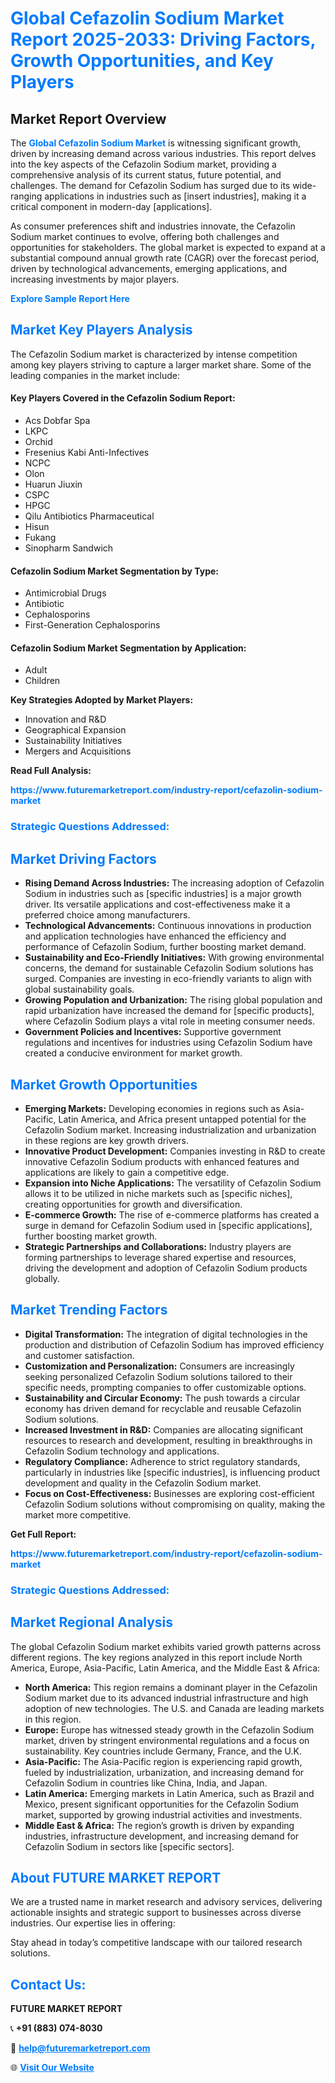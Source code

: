 <h1 style="color: #007BFF;">Global Cefazolin Sodium Market Report 2025-2033: Driving Factors, Growth Opportunities, and Key Players</h1>

<section id="overview">
<h2>Market Report Overview</h2>
<p>The <a href="https://www.futuremarketreport.com/industry-report/cefazolin-sodium-market" style="color: #007BFF; text-decoration: none;"><strong>Global Cefazolin Sodium Market</strong></a> is witnessing significant growth, driven by increasing demand across various industries. This report delves into the key aspects of the Cefazolin Sodium market, providing a comprehensive analysis of its current status, future potential, and challenges. The demand for Cefazolin Sodium has surged due to its wide-ranging applications in industries such as [insert industries], making it a critical component in modern-day [applications].</p>
<p>As consumer preferences shift and industries innovate, the Cefazolin Sodium market continues to evolve, offering both challenges and opportunities for stakeholders. The global market is expected to expand at a substantial compound annual growth rate (CAGR) over the forecast period, driven by technological advancements, emerging applications, and increasing investments by major players.</p>
</section>

<section id="overview">
<p><a href="https://www.futuremarketreport.com/request-sample/reportId=64803" style="color: #007BFF; text-decoration: none;"><strong>Explore Sample Report Here</strong></a></p>
</section>

<section id="key-players">
<h2 style="color: #007BFF;">Market Key Players Analysis</h2>
<p>The Cefazolin Sodium market is characterized by intense competition among key players striving to capture a larger market share. Some of the leading companies in the market include:</p>
<h4>Key Players Covered in the Cefazolin Sodium Report:</h4>
<ul><li>Acs Dobfar Spa</li><li>LKPC</li><li>Orchid</li><li>Fresenius Kabi Anti-Infectives</li><li>NCPC</li><li>Olon</li><li>Huarun Jiuxin</li><li>CSPC</li><li>HPGC</li><li>Qilu Antibiotics Pharmaceutical</li><li>Hisun</li><li>Fukang</li><li>Sinopharm Sandwich</li></ul>
<h4>Cefazolin Sodium Market Segmentation by Type:</h4>
<ul><li>Antimicrobial Drugs</li><li>Antibiotic</li><li>Cephalosporins</li><li>First-Generation Cephalosporins</li></ul>

<h4>Cefazolin Sodium Market Segmentation by Application:</h4>
<ul><li>Adult</li><li>Children</li></ul>
<p><strong>Key Strategies Adopted by Market Players:</strong></p>
<ul>
<li>Innovation and R&D</li>
<li>Geographical Expansion</li>
<li>Sustainability Initiatives</li>
<li>Mergers and Acquisitions</li>
</ul>
</section>

<section>
<p><strong>Read Full Analysis: </strong></p><a href="https://www.futuremarketreport.com/industry-report/cefazolin-sodium-market" style="color: #007BFF; text-decoration: none;"><strong>https://www.futuremarketreport.com/industry-report/cefazolin-sodium-market</strong></a>
<h3 style="color: #007BFF;">Strategic Questions Addressed:</h3>
</section>

<section id="driving-factors">
<h2 style="color: #007BFF;">Market Driving Factors</h2>
<ul>
<li><strong>Rising Demand Across Industries:</strong> The increasing adoption of Cefazolin Sodium in industries such as [specific industries] is a major growth driver. Its versatile applications and cost-effectiveness make it a preferred choice among manufacturers.</li>
<li><strong>Technological Advancements:</strong> Continuous innovations in production and application technologies have enhanced the efficiency and performance of Cefazolin Sodium, further boosting market demand.</li>
<li><strong>Sustainability and Eco-Friendly Initiatives:</strong> With growing environmental concerns, the demand for sustainable Cefazolin Sodium solutions has surged. Companies are investing in eco-friendly variants to align with global sustainability goals.</li>
<li><strong>Growing Population and Urbanization:</strong> The rising global population and rapid urbanization have increased the demand for [specific products], where Cefazolin Sodium plays a vital role in meeting consumer needs.</li>
<li><strong>Government Policies and Incentives:</strong> Supportive government regulations and incentives for industries using Cefazolin Sodium have created a conducive environment for market growth.</li>
</ul>
</section>

<section id="growth-opportunities">
<h2 style="color: #007BFF;">Market Growth Opportunities</h2>
<ul>
<li><strong>Emerging Markets:</strong> Developing economies in regions such as Asia-Pacific, Latin America, and Africa present untapped potential for the Cefazolin Sodium market. Increasing industrialization and urbanization in these regions are key growth drivers.</li>
<li><strong>Innovative Product Development:</strong> Companies investing in R&D to create innovative Cefazolin Sodium products with enhanced features and applications are likely to gain a competitive edge.</li>
<li><strong>Expansion into Niche Applications:</strong> The versatility of Cefazolin Sodium allows it to be utilized in niche markets such as [specific niches], creating opportunities for growth and diversification.</li>
<li><strong>E-commerce Growth:</strong> The rise of e-commerce platforms has created a surge in demand for Cefazolin Sodium used in [specific applications], further boosting market growth.</li>
<li><strong>Strategic Partnerships and Collaborations:</strong> Industry players are forming partnerships to leverage shared expertise and resources, driving the development and adoption of Cefazolin Sodium products globally.</li>
</ul>
</section>

<section id="trending-factors">
<h2 style="color: #007BFF;">Market Trending Factors</h2>
<ul>
<li><strong>Digital Transformation:</strong> The integration of digital technologies in the production and distribution of Cefazolin Sodium has improved efficiency and customer satisfaction.</li>
<li><strong>Customization and Personalization:</strong> Consumers are increasingly seeking personalized Cefazolin Sodium solutions tailored to their specific needs, prompting companies to offer customizable options.</li>
<li><strong>Sustainability and Circular Economy:</strong> The push towards a circular economy has driven demand for recyclable and reusable Cefazolin Sodium solutions.</li>
<li><strong>Increased Investment in R&D:</strong> Companies are allocating significant resources to research and development, resulting in breakthroughs in Cefazolin Sodium technology and applications.</li>
<li><strong>Regulatory Compliance:</strong> Adherence to strict regulatory standards, particularly in industries like [specific industries], is influencing product development and quality in the Cefazolin Sodium market.</li>
<li><strong>Focus on Cost-Effectiveness:</strong> Businesses are exploring cost-efficient Cefazolin Sodium solutions without compromising on quality, making the market more competitive.</li>
</ul>
</section>

<section>
<p><strong>Get Full Report: </strong></p><a href="https://www.futuremarketreport.com/industry-report/cefazolin-sodium-market" style="color: #007BFF; text-decoration: none;"><strong>https://www.futuremarketreport.com/industry-report/cefazolin-sodium-market</strong></a>
<h3 style="color: #007BFF;">Strategic Questions Addressed:</h3>
</section>


<section id="regional-analysis">
<h2 style="color: #007BFF;">Market Regional Analysis</h2>
<p>The global Cefazolin Sodium market exhibits varied growth patterns across different regions. The key regions analyzed in this report include North America, Europe, Asia-Pacific, Latin America, and the Middle East & Africa:</p>
<ul>
<li><strong>North America:</strong> This region remains a dominant player in the Cefazolin Sodium market due to its advanced industrial infrastructure and high adoption of new technologies. The U.S. and Canada are leading markets in this region.</li>
<li><strong>Europe:</strong> Europe has witnessed steady growth in the Cefazolin Sodium market, driven by stringent environmental regulations and a focus on sustainability. Key countries include Germany, France, and the U.K.</li>
<li><strong>Asia-Pacific:</strong> The Asia-Pacific region is experiencing rapid growth, fueled by industrialization, urbanization, and increasing demand for Cefazolin Sodium in countries like China, India, and Japan.</li>
<li><strong>Latin America:</strong> Emerging markets in Latin America, such as Brazil and Mexico, present significant opportunities for the Cefazolin Sodium market, supported by growing industrial activities and investments.</li>
<li><strong>Middle East & Africa:</strong> The region’s growth is driven by expanding industries, infrastructure development, and increasing demand for Cefazolin Sodium in sectors like [specific sectors].</li>
</ul>
</section>

<footer>
<h2 style="color: #007BFF;">About FUTURE MARKET REPORT</h2>
<p>We are a trusted name in market research and advisory services, delivering actionable insights and strategic support to businesses across diverse industries. Our expertise lies in offering:</p>

<p>Stay ahead in today’s competitive landscape with our tailored research solutions.</p>

<h2 style="color: #007BFF;">Contact Us:</h2>
<p><strong>FUTURE MARKET REPORT</strong></p>
<p>📞 <strong>+91 (883) 074-8030</strong></p>
<p>📧 <strong><a href="mailto:help@futuremarketreport.com" style="color: #007BFF;">help@futuremarketreport.com</a></strong></p>
<p>🌐 <strong><a href="https://www.futuremarketreport.com/" style="color: #007BFF;">Visit Our Website</a></strong></p>
</footer>